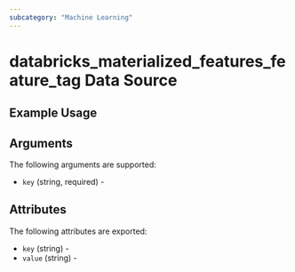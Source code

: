 ```yaml
---
subcategory: "Machine Learning"
---
```

# databricks_materialized_features_feature_tag Data Source


## Example Usage


## Arguments
The following arguments are supported:
* `key` (string, required) - 

## Attributes
The following attributes are exported:
* `key` (string) - 
* `value` (string) - 